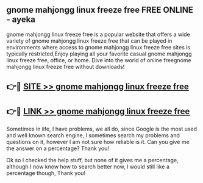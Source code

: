 ## gnome mahjongg linux freeze free FREE ONLINE - ayeka

gnome mahjongg linux freeze free is a popular website that offers a wide variety of gnome mahjongg linux freeze free that can be played in environments where access to gnome mahjongg linux freeze free sites is typically restricted,Enjoy playing all your favorite casual gnome mahjongg linux freeze free, office, or home. Dive into the world of online freegnome mahjongg linux freeze free without downloads!

## 👉🔴 [SITE >> gnome mahjongg linux freeze free](http://news.freeplayer.one?title=gnome_mahjongg_linux_freeze_free&ref=FRRE)

## 👉🔴 [LINK >> gnome mahjongg linux freeze free](http://news.freeplayer.one?title=gnome_mahjongg_linux_freeze_free&ref=FREE)

Sometimes in life, I have problems, we all do, since Google is the most used and well known search engine, I sometimes search my problems and questions on it, however I am not sure how reliable is it. Can you give me the answer on a percentage? Thank you!

Ok so I checked the help stuff, but none of it gives me a percentage, although I now know how to search better now, I would still like a percentage though, Thank you!